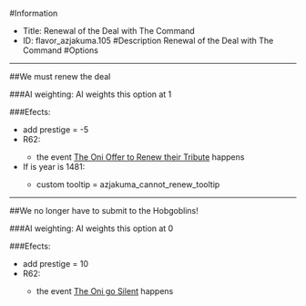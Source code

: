 #Information
 - Title: Renewal of the Deal with The Command
 - ID: flavor_azjakuma.105
#Description
Renewal of the Deal with The Command
#Options

___
##We must renew the deal

###AI weighting:
AI weights this option at 1


###Efects:<ul><li>add prestige = -5</li><li>R62:</li><ul><li>the event [The Oni Offer to Renew their Tribute](../events/the_oni_offer_to_renew_their_tribute.md) happens</li></ul><li>If is year is 1481:</li><ul><li>custom tooltip = azjakuma_cannot_renew_tooltip</li></ul></ul>

___
##We no longer have to submit to the Hobgoblins!

###AI weighting:
AI weights this option at 0


###Efects:<ul><li>add prestige = 10</li><li>R62:</li><ul><li>the event [The Oni go Silent](../events/the_oni_go_silent.md) happens</li></ul></ul>
